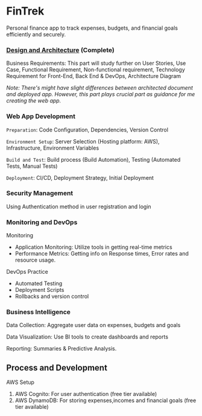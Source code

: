 # FinTrek

Personal finance app to track expenses, budgets, and financial goals efficiently and securely.

<!-- `Technologies Used`: HTML, CSS, JavaScript for front-end; Backend technologies (Node.js & Python); Database (MySQL); Authentication methods; Monitoring tools (Prometheus); BI tools (Power BI).-->

<!--
| Part | Description | Status |
|:----:|:------------|:------:|
|[**Part 1**](Planning&Initiation/PlanningAndInitiation.md)|**Planning and Initiation**|✓ Complete|
|**Part 2**|**Project Execution**|In-progress|
|[*Part 2.1*](LayoutArchitecture/FintrekLayoutArchitecture.md)|Layout Architecture|✓ Complete|
|[*Part 2.2*](#application-design)|Application Design|T.B.C|
|[*Part 2.3*](#development)|Development|T.B.C|
|[*Part 2.4*](#testing)|Testing|T.B.C|
|[*Part 2.5*](#deployment)|Deployment|T.B.C|
|[*Part 2.6*](#security-enhancement)|Security Enhancement Projects|T.B.C|
|[*Part 2.7*](#database-migration)|Database Migration Project|T.B.C|
|[*Part 2.8*](#disaster-recovery)|Disaster Recovery Implementation|T.B.C|
|[*Part 2.9*](#performance-tuning)|Performance Tuning Initiative|T.B.C|
|[*Part 2.10*](#real-time-analytics)|Real-Time Analytics Implementation|T.B.C|
|[*Part 2.11*](#interactive-data-dashboard)|Interactive Data Dashboard|T.B.C|
|[*Part 2.12*](#exploratory-data-analysis)|Exploratory Data Analysis|T.B.C|
|[*Part 2.13*](#predictive-modeling)|Predictive Modeling|T.B.C|
|[*Part 2.14*](#sentiment-analysis)|Sentiment Analysis of Application Data|T.B.C|
|[*Part 2.15*](#market-basket-analysis)|Market Basket Analysis|T.B.C|
|[*Part 2.16*](#powerbi-dashboard)|PowerBI Dashboard|T.B.C|
|[**Part 3**](ProjectClosure/ProjectClosure.md)|**Project Closure** |T.B.C|
-->

### [Design and Architecture](./LayoutArchitecture/FintrekLayoutArchitecture.md) (Complete)

Business Requirements: This part will study further on User Stories, Use Case, Functional Requirement, Non-functional requirement, Technology Requirement for Front-End, Back End & DevOps, Architecture Diagram

*Note: There's might have slight differences between architected document and deployed app. However, this part plays crucial part as guidance for me creating the web app.* 

### Web App Development

`Preparation`: Code Configuration, Dependencies, Version Control

`Environment Setup`: Server Selection (Hosting platform: AWS), Infrastructure, Environment Variables

`Build and Test`: Build process (Build Automation), Testing (Automated Tests, Manual Tests)

`Deployment`: CI/CD, Deployment Strategy, Initial Deployment

### Security Management

Using Authentication method in user registration and login

### Monitoring and DevOps

Monitoring
- Application Monitoring: Utilize tools in getting real-time metrics
- Performance Metrics: Getting info on Response times, Error rates and resource usage.

DevOps Practice
- Automated Testing
- Deployment Scripts
- Rollbacks and version control

### Business Intelligence

Data Collection: Aggregate user data on expenses, budgets and goals

Data Visualization: Use BI tools to create dashboards and reports

Reporting: Summaries & Predictive Analysis.

## Process and Development

AWS Setup
1. AWS Cognito: For user authentication (free tier available)
2. AWS DynamoDB: For storing expenses,incomes and financial goals (free tier available)

